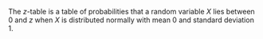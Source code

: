 The $z$-table is a table of probabilities that a random variable $X$
lies between $0$ and $z$ when $X$ is distributed normally with mean $0$
and standard deviation $1$.
